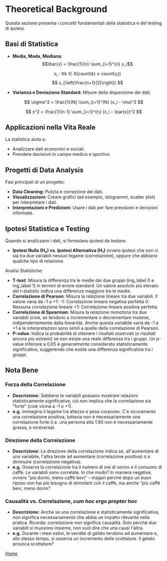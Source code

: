 # Theoretical Background

Questa sezione presenta i concetti fondamentali della statistica e del testing di ipotesi.

## Basi di Statistica

- **Media, Moda, Mediana**;
  $$\bar{x} = \frac{1}{n} \sum_{i=1}^{n} x_i$$

    $$ x_i :\forall k \in X( count(k) \leq count(x_i))$$
    $$ x_{\left(\frac{n+1}{2}\right)} $$ 

- **Varianza e Deviazione Standard:** Misure della dispersione dei dati;

$$ \sigma^2 = \frac{1}{N} \sum_{i=1}^{N} (x_i - \mu)^2 $$

$$ s^2 = \frac{1}{n-1} \sum_{i=1}^{n} (x_i - \bar{x})^2 $$


## Applicazioni nella Vita Reale

La statistica aiuta a:
- Analizzare dati economici e sociali.
- Prendere decisioni in campo medico e sportivo.

## Progetti di Data Analysis

Fasi principali di un progetto:
- **Data Cleaning:** Pulizia e correzione dei dati.
- **Visualizzazioni:** Creare grafici (ad esempio, istogrammi, scatter plot) per interpretare i dati.
- **Interpretazioni e Predizioni:** Usare i dati per fare previsioni e decisioni informate.

## Ipotesi Statistica e Testing

Quando si analizzano i dati, si formulano ipotesi da testare:
- **Ipotesi Nulla (H₀) vs. Ipotesi Alternativa (H₁)** ovvero ipotesi che non ci sia tra due variabili nessun legame (correlazione), oppure che abbiano qualche tipo di relazione.

Analisi Statistiche:

- **T-test**: Misura la differenza tra le medie dei due gruppi (ing_label 0 e ing_label 1) in termini di errore standard. Un valore assoluto più elevato del t-statistic indica una differenza maggiore tra le medie.
- **Correlazione di Pearson**: Misura la relazione lineare tra due variabili. Il valore varia da -1 a +1: -1: Correlazione lineare negativa perfetta 0: Nessuna correlazione lineare +1: Correlazione lineare positiva perfetta
- **Correlazione di Spearman**: Misura la relazione monotona tra due variabili (cioè, se tendono a incrementare o decrementare insieme, indipendentemente dalla linearità). Anche questa variabile varia da -1 a +1 e le interpretazioni sono simili a quelle della correlazione di Pearson.
- **P-value**: Indica la probabilità di ottenere i risultati osservati (o risultati ancora più estremi) se non esiste una reale differenza tra i gruppi. Un p-value inferiore a 0,05 è generalmente considerato statisticamente significativo, suggerendo che esiste una differenza significativa tra i gruppi.

## Nota Bene

### Forza della Correlazione
- **Descrizione:** Sebbene le variabili possano mostrare relazioni statisticamente significative, ciò non implica che la correlazione sia "forte" (cioè vicina a -1 o +1).
- **e.g.** Immagina il legame tra altezza e peso corporeo. C'e sicuramente una correlazione positiva, tuttavia non è necessariamente una correlazione forte (i.e. una persona alta 1.90 non è necessariamente grassa, e viceversa).

### Direzione della Correlazione
- **Descrizione:** La direzione della correlazione indica se, all'aumentare di una variabile, l'altra tende ad aumentare (correlazione positiva) o a diminuire (correlazione negativa).
- **e.g.** Osserva la correlazione tra il numero di ore di sonno e il consumo di caffè. Le variabili sono correlate. In che modo? In maniera negativa, ovvero "più dormi, meno caffè bevi" – magari perché dopo un buon riposo non hai più bisogno di stimolarti con il caffè, ma anche "più caffé bevi, meno dormi".


### Causalità vs. Correlazione, *cum hoc ergo propter hoc*
- **Descrizione:** Anche se una correlazione è statisticamente significativa, non significa necessariamente che abbia un impatto rilevante nella pratica. Ricorda: correlazione non significa causalità. Solo perché due variabili si muovono insieme, non vuol dire che una causi l'altra.
- **e.g.** Durante i mesi estivi, le vendite di gelato tendono ad aumentare e, allo stesso tempo, si osserva un incremento delle scottature. Il gelato provoca scottature?

[Home](index.md)

